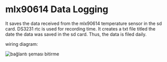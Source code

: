 # mlx90614 Data Logging


It saves the data received from the mlx90614 temperature sensor in the sd card. 
DS3231 rtc is used for recording time.
It creates a txt file titled the date the data was saved in the sd card.
Thus, the data is filed daily.

wiring diagram:

![bağlantı şeması bitirme](https://github.com/humeyraayl/mlx90614-data-logging/assets/111793457/39e494bb-a325-4d10-9d98-068bb43debd7)
